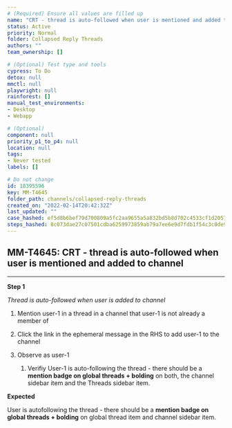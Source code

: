```yaml
---
# (Required) Ensure all values are filled up
name: "CRT - thread is auto-followed when user is mentioned and added to channel"
status: Active
priority: Normal
folder: Collapsed Reply Threads
authors: ""
team_ownership: []

# (Optional) Test type and tools
cypress: To Do
detox: null
mmctl: null
playwright: null
rainforest: []
manual_test_environments: 
- Desktop
- Webapp

# (Optional)
component: null
priority_p1_to_p4: null
location: null
tags: 
- Never tested
labels: []

# Do not change
id: 18395596
key: MM-T4645
folder_path: channels/collapsed-reply-threads
created_on: "2022-02-14T20:42:32Z"
last_updated: ""
case_hashed: ef5d8b6bef79d700809a5fc2aa9655a5a832bd5b8d702c4533cf1d2057dc9c89eb524c06449701ae6b443c74be9e0a2b
steps_hashed: 8c073dae27c07501cdba6259973859ab79a7ee6e9d7fdb1f54c3c0de96dad30c8328509e9dfcf515a34e22f018102330
---
```


## MM-T4645: CRT - thread is auto-followed when user is mentioned and added to channel

---

**Step 1**

_Thread is auto-followed when user is added to channel_

1. Mention user-1 in a thread in a channel that user-1 is not already a member of

2. Click the link in the ephemeral message in the RHS to add user-1 to the channel

3. Observe as user-1

   1. Verifiy User-1 is auto-following the thread - there should be a **mention badge on global threads + bolding** on both, the channel sidebar item and the Threads sidebar item.

**Expected**

User is autofollowing the thread - there should be a **mention badge on global threads + bolding** on global thread item and channel sidebar item.
